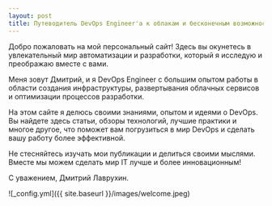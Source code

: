 ```yaml
---
layout: post
title: Путеводитель DevOps Engineer'a к облакам и бесконечным возможностям
---
```


Добро пожаловать на мой персональный сайт! Здесь вы окунетесь в увлекательный мир автоматизации и разработки, который я исследую и преображаю вместе с вами.

Меня зовут Дмитрий, и я DevOps Engineer с большим опытом работы в области создания инфраструктуры, развертывания облачных сервисов и оптимизации процессов разработки.

На этом сайте я делюсь своими знаниями, опытом и идеями о DevOps. Вы найдете здесь статьи, обзоры технологий, лучшие практики и многое другое, что поможет вам погрузиться в мир DevOps и сделать вашу работу более эффективной.

Не стесняйтесь изучать мои публикации и делиться своими мыслями. Вместе мы можем сделать мир IT лучше и более инновационным!

С уважением, Дмитрий Лаврухин.

![_config.yml]({{ site.baseurl }}/images/welcome.jpeg)
